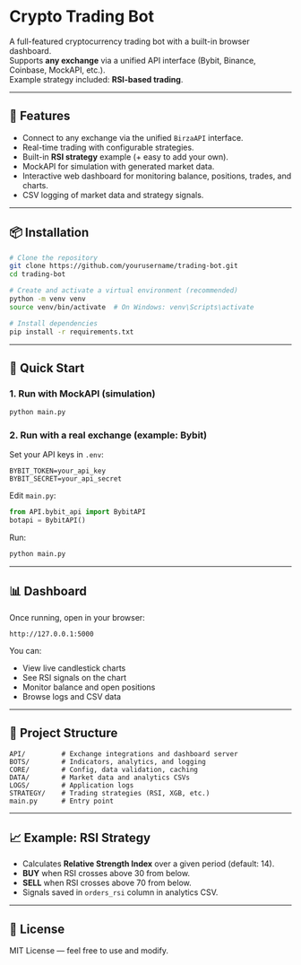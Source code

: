 # Crypto Trading Bot

A full-featured cryptocurrency trading bot with a built-in browser dashboard.  
Supports **any exchange** via a unified API interface (Bybit, Binance, Coinbase, MockAPI, etc.).  
Example strategy included: **RSI-based trading**.

---

## 🚀 Features
- Connect to any exchange via the unified `BirzaAPI` interface.
- Real-time trading with configurable strategies.
- Built-in **RSI strategy** example (+ easy to add your own).
- MockAPI for simulation with generated market data.
- Interactive web dashboard for monitoring balance, positions, trades, and charts.
- CSV logging of market data and strategy signals.

---

## 📦 Installation
```bash
# Clone the repository
git clone https://github.com/yourusername/trading-bot.git
cd trading-bot

# Create and activate a virtual environment (recommended)
python -m venv venv
source venv/bin/activate  # On Windows: venv\Scripts\activate

# Install dependencies
pip install -r requirements.txt
```

---

## 🏁 Quick Start

### 1. Run with MockAPI (simulation)
```bash
python main.py
```

### 2. Run with a real exchange (example: Bybit)
Set your API keys in `.env`:
```env
BYBIT_TOKEN=your_api_key
BYBIT_SECRET=your_api_secret
```
Edit `main.py`:
```python
from API.bybit_api import BybitAPI
botapi = BybitAPI()
```
Run:
```bash
python main.py
```

---

## 📊 Dashboard
Once running, open in your browser:
```
http://127.0.0.1:5000
```
You can:
- View live candlestick charts
- See RSI signals on the chart
- Monitor balance and open positions
- Browse logs and CSV data

---

## 📂 Project Structure
```
API/         # Exchange integrations and dashboard server
BOTS/        # Indicators, analytics, and logging
CORE/        # Config, data validation, caching
DATA/        # Market data and analytics CSVs
LOGS/        # Application logs
STRATEGY/    # Trading strategies (RSI, XGB, etc.)
main.py      # Entry point
```

---

## 📈 Example: RSI Strategy
- Calculates **Relative Strength Index** over a given period (default: 14).
- **BUY** when RSI crosses above 30 from below.
- **SELL** when RSI crosses above 70 from below.
- Signals saved in `orders_rsi` column in analytics CSV.

---

## 📜 License
MIT License — feel free to use and modify.
